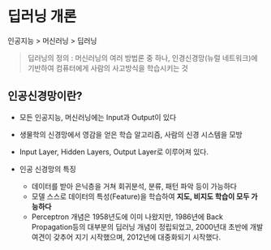 # 딥러닝 개론

인공지능 > 머신러닝 > 딥러닝

> 딥러닝의 정의 : 머신러닝의 여러 방법론 중 하나, 인경신경망(뉴럴 네트워크)에 기반하여 컴퓨터에게 사람의 사고방식을 학습시키는 것

## 인공신경망이란? 

- 모든 인공지능, 머신러닝에는 Input과 Output이 있다
- 생물학의 신경망에서 영감을 얻은 학습 알고리즘, 사람의 신경 시스템을 모방
- Input Layer, Hidden Layers, Output Layer로 이루어져 있다.

- 인공 신경망의 특징
    - 데이터를 받아 은닉층을 거쳐 회귀분석, 분류, 패턴 파악 등이 가능하다
    - 모델 스스로 데이터의 특성(Feature)을 학습하여 **지도, 비지도 학습이 모두 가능하다**
    - Perceptron 개념은 1958년도에 이미 나왔지만, 1986년에 Back Propagation등의 대부분의 딥러닝 개념이 정립되었고, 2000년대 초반에 개발 여견이 갖추어 지기 시작했으며, 2012년에 대중화되기 시작했다.

